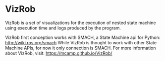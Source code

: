 # VizRob

VizRob is a set of visualizations for the execution of nested state machine using execution time and logs produced by the program.

VizRob first conception works with SMACH, a State Machine api for Python: http://wiki.ros.org/smach
While VizRob is thought to work with other State Machine APIs, for now it only connection is SMACH.
For more information about VizRob, visit: <https://mcamp.github.io/VizRob/>

